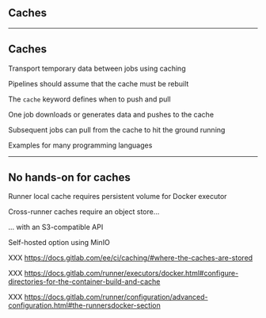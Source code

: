 <!-- .slide: id="gitlab_caches" class="vertical-center" -->

<i class="fa-duotone fa-box-open-full fa-8x fa-duotone-colors" style="float: right; color: grey;"></i>

## Caches

---

## Caches

Transport temporary data between jobs using caching [](https://docs.gitlab.com/ee/ci/caching/)

Pipelines should assume that the cache must be rebuilt

The `cache` keyword [](https://docs.gitlab.com/ee/ci/yaml/#cache) defines when to push and pull

One job downloads or generates data and pushes to the cache

Subsequent jobs can pull from the cache to hit the ground running

Examples for many programming languages [](https://docs.gitlab.com/ee/ci/caching/#common-use-cases-for-caches)

---

## No hands-on for caches

Runner local cache requires persistent volume for Docker executor [](https://docs.gitlab.com/ee/ci/caching/#where-the-caches-are-stored)

Cross-runner caches require an object store...

... with an S3-compatible API

Self-hosted option using MinIO [<i class="fa-brands fa-github"></i>](https://github.com/minio/minio) [<i class="fa-duotone fa-globe fa-duotone-colors"></i>](https://min.io/)

XXX https://docs.gitlab.com/ee/ci/caching/#where-the-caches-are-stored

XXX https://docs.gitlab.com/runner/executors/docker.html#configure-directories-for-the-container-build-and-cache

XXX https://docs.gitlab.com/runner/configuration/advanced-configuration.html#the-runnersdocker-section

